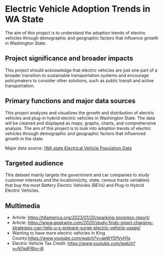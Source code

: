 # Electric Vehicle Adoption Trends in WA State

The aim of this project is to understand the adoption trends of electric vehicles through demographic and geographic factors that influence growth in Washington State. 

## Project significance and broader impacts

This project should acknowledge that electric vehicles are just one part of a broader transition to sustainable transportation systems and encourage policymakers to consider other solutions, such as public transit and active transportation.

## Primary functions and major data sources

This project analyzes and visualizes the growth and distribution of electric vehicles and plug-in hybrid electric vehicles in Washington State. The data will be cleaned and displayed as maps, graphs, charts, and comprehensive analysis. The aim of this project is to look into adoption trends of electric vehicles through demographic and geographic factors that influenced growth in the state.

Major data source: [!WA state Electrical Vehicle Population Data](https://data.wa.gov/Transportation/Electric-Vehicle-Population-Data/f6w7-q2d2)

## Targeted audience

This dataset mainly targets the government and car companies to study customer interests and the locations(city, state, census tracts variables) that buy the most Battery Electric Vehicles (BEVs) and Plug-in Hybrid Electric Vehicles. 

## Multimedia

- Article: https://t4america.org/2023/01/20/sparking-progress-report/
- Article: https://www.geekwire.com/2020/study-finds-smart-charging-strategies-can-help-u-s-prepare-surge-electric-vehicle-usage/ 
- Wanting to have more electric vehicles in King County:https://www.youtube.com/watch?v=qeWYDfVvH1s 
- Electric Vehicle Tax Credit: https://www.youtube.com/watch?v=N7qdFRbv-i8 
